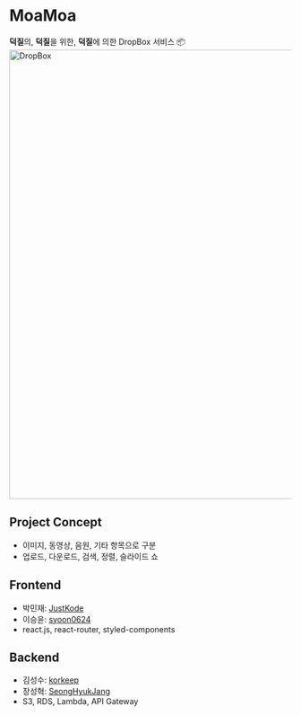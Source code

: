 # MoaMoa
**덕질**의, **덕질**을 위한, **덕질**에 의한 DropBox 서비스 📦  
<img title="IU" alt="DropBox" src="https://user-images.githubusercontent.com/20378368/113947040-bfeb5080-9844-11eb-945e-6d1720ad171a.png" width="800"/>

## Project Concept
- 이미지, 동영상, 음원, 기타 항목으로 구분
- 업로드, 다운로드, 검색, 정렬, 슬라이드 쇼

## Frontend
- 박민재: [JustKode](https://github.com/JustKode)
- 이승윤: [syoon0624](https://github.com/syoon0624)
- react.js, react-router, styled-components

## Backend
- 김성수: [korkeep](https://github.com/korkeep)
- 장성혁: [SeongHyukJang](https://github.com/SeongHyukJang)
- S3, RDS, Lambda, API Gateway
